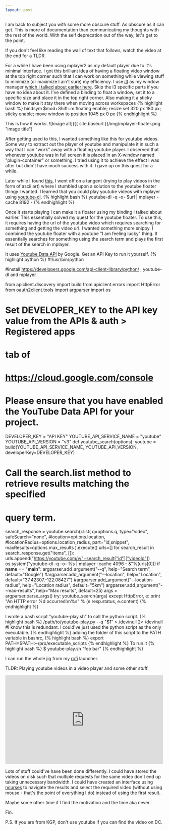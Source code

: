 ```yaml
---
layout: post
---
```

I am back to subject you with some more obscure stuff. As obscure as it can get.
This is more of documentation than communicating my thoughts with the rest of
the world. With the self deprecation out of the way, let's get to the point.

If you don't feel like reading the wall of text that follows, watch the video at the
end for a TLDR.

For a while I have been using mplayer2 as my default
player due to it's minimal interface. I got this brilliant idea of having a floating video window at the
top right corner such that I can work on something while viewing stuff to
minimize (or maximize I ain't sure) my efficiency. I use [i3](https://i3wm.org/) as my window manager [which I talked about earlier here](http://ma08.github.io/Tiling-Window-Managers/).
Skip the i3 specific parts if you have no idea about it.
I've defined a binding to float a window, set it to a specific size and place it in the top right corner.
Also making it a sticky window to make it stay there when moving across workspaces
{% highlight bash %}
bindsym $mod+Shift+m floating enable; resize set 320 px 180 px; sticky enable; move window to position 1045 px 0 px
{% endhighlight %}


This is how it works.
![Image alt]({{ site.baseurl }}/img/mplayer-floater.png "image title")

After getting used to this, I wanted something like this for youtube videos. 
Some way to extract out the player of youtube and manipulate it in such a way
that I can "work" away with a floating youtube player. I observed that whenever
youtube was in full screen it is placed in an X-window named "plugin-container"
or something. I tried using it to achieve the effect I was after but didn't have
much success with it. I gave up on this quest for a while.

Later while I found  [this](https://www.reddit.com/r/unixporn/comments/49yjjg/oc_maybe_the_closest_thing_to_actual_unix_porn/d0vvp42),
I went off on a tangent (trying to play videos in the form of ascii art) where I stumbled upon a solution to the youtube floater thingy I
wanted. I learned that you could play youtube videos with mplayer using [youtube-dl](https://rg3.github.io/youtube-dl/).
{% highlight bash %}
youtube-dl -q -o- $url | mplayer -cache 8192  -
{% endhighlight %}

Once it starts playing I can make it a floater using my binding I talked about
earlier. This essentially solved my quest for the youtube floater. To use this, it requires having the url
of the youtube video which requires searching for something and getting the
video url. I wanted something more snippy. I combined the youtube floater with a
youtube "I am feeling lucky" thing. It essentially searches for something using
the search term and plays the first result of the search in mplayer. 

It uses [Youtube Data API](https://developers.google.com/youtube/v3/) by Google. Get an API Key to run it yourself.
{% highlight python %}
#!/usr/bin/python

#install https://developers.google.com/api-client-library/python/ , youtube-dl and mplayer

from apiclient.discovery import build
from apiclient.errors import HttpError
from oauth2client.tools import argparser
import os
# Set DEVELOPER_KEY to the API key value from the APIs & auth > Registered apps
# tab of
#   https://cloud.google.com/console
# Please ensure that you have enabled the YouTube Data API for your project.
DEVELOPER_KEY = "API KEY"
YOUTUBE_API_SERVICE_NAME = "youtube"
YOUTUBE_API_VERSION = "v3"
def youtube_search(options):
  youtube = build(YOUTUBE_API_SERVICE_NAME, YOUTUBE_API_VERSION,
    developerKey=DEVELOPER_KEY)
  # Call the search.list method to retrieve results matching the specified
  # query term.
  search_response = youtube.search().list(
    q=options.q,
    type="video",
    safeSearch="none",
    #location=options.location,
    #locationRadius=options.location_radius,
    part="id,snippet",
    maxResults=options.max_results
  ).execute()
  urls=[]
  for search_result in search_response.get("items", []):
    urls.append("https://youtube.com/v/"+search_result["id"]["videoId"])
  os.system("youtube-dl -q -o- %s | mplayer -cache 4096  - &"%(urls[0]))
if __name__ == "__main__":
  argparser.add_argument("--q", help="Search term", default="Google")
  #argparser.add_argument("--location", help="Location", default="37.42307,-122.08427")
  #argparser.add_argument("--location-radius", help="Location radius", default="5km")
  argparser.add_argument("--max-results", help="Max results", default=25)
  args = argparser.parse_args()
  try:
    youtube_search(args)
  except HttpError, e:
    print "An HTTP error %d occurred:\n%s" % (e.resp.status, e.content)
{% endhighlight %}

I wrote a bash script "youtube-play.sh" to call the python script.
{% highlight bash %}
/path/to/youtube-play.py --q "$1" > /dev/null 2> /dev/null
#I know this is redundant. I could've just used the python script as the only executable.
{% endhighlight %}
adding the folder of this script to the PATH variable in bashrc,
{% highlight bash %}
export PATH=$PATH:~/pro/executable_scripts
{% endhighlight %}
To run it
{% highlight bash %}
$ youtube-play.sh "foo bar"
{% endhighlight %}

I can run the whole jig from my [rofi](https://davedavenport.github.io/rofi/) launcher.

TLDR: Playing youtube videos in a video player and some other stuff.
<iframe src="https://player.vimeo.com/video/158763290" width="500" height="281" frameborder="0" webkitallowfullscreen mozallowfullscreen allowfullscreen></iframe>

Lots of stuff could've have been done differently. I could have stored the
videos on disk such that multiple requests for the same video don't end up
taking unnecessary bandwidth. I could have created an interface using [ncurses](https://www.gnu.org/software/ncurses/) to
navigate the results and select the required video (without using mouse - that's the point
of everything I do) instead of using the first result. 

Maybe some other time if I find the motivation and the time aka never. 

Fin.

P.S. If you are from KGP, don't use youtube if you can find the video on DC.

